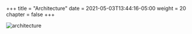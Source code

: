 +++
title = "Architecture"
date = 2021-05-03T13:44:16-05:00
weight = 20
chapter = false
+++

![architecture](/arch.png?width=80pc)
